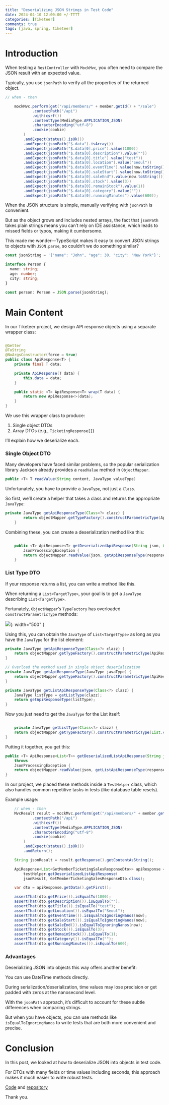 ```yaml
---
title: "Deserializing JSON Strings in Test Code"
date: 2024-04-10 12:00:00 +/-TTTT
categories: [Tiketeer]
comments: true
tags: [java, spring, tiketeer]
---
```


# Introduction

When testing a `RestController` with `MockMvc`, you often need to compare the JSON result with an expected value.

Typically, you use `jsonPath` to verify all the properties of the returned object.

```java
// when - then

	mockMvc.perform(get("/api/members/" + member.getId() + "/sale")
			.contextPath("/api")
			.with(csrf())
			.contentType(MediaType.APPLICATION_JSON)
			.characterEncoding("utf-8")
			.cookie(cookie)
		)
		.andExpect(status().isOk())
		.andExpect(jsonPath("$.data").isArray())
		.andExpect(jsonPath("$.data[0].price").value(1000))
		.andExpect(jsonPath("$.data[0].description").value(""))
		.andExpect(jsonPath("$.data[0].title").value("test"))
		.andExpect(jsonPath("$.data[0].location").value("Seoul"))
		.andExpect(jsonPath("$.data[0].eventTime").value(now.toString()))
		.andExpect(jsonPath("$.data[0].saleStart").value(now.toString()))
		.andExpect(jsonPath("$.data[0].saleEnd").value(now.toString()))
		.andExpect(jsonPath("$.data[0].stock").value(3))
		.andExpect(jsonPath("$.data[0].remainStock").value(1))
		.andExpect(jsonPath("$.data[0].category").value(""))
		.andExpect(jsonPath("$.data[0].runningMinutes").value(600));
```

When the JSON structure is simple, manually verifying with `jsonPath` is convenient.

But as the object grows and includes nested arrays, the fact that `jsonPath` takes plain strings means you can’t rely on IDE assistance, which leads to missed fields or typos, making it cumbersome.

This made me wonder—TypeScript makes it easy to convert JSON strings to objects with `JSON.parse`, so couldn’t we do something similar?

```typescript
const jsonString = '{"name": "John", "age": 30, "city": "New York"}';

interface Person {
  name: string;
  age: number;
  city: string;
}

const person: Person = JSON.parse(jsonString);
```

# Main Content

In our Tiketeer project, we design API response objects using a separate wrapper class:

```java

@Getter
@ToString
@NoArgsConstructor(force = true)
public class ApiResponse<T> {
	private final T data;

	private ApiResponse(T data) {
		this.data = data;
	}

	public static <T> ApiResponse<T> wrap(T data) {
		return new ApiResponse<>(data);
	}
}
```

We use this wrapper class to produce:

1. Single object DTOs
2. Array DTOs (e.g., `TicketingResponse[]`)

I’ll explain how we deserialize each.

### Single Object DTO

Many developers have faced similar problems, so the popular serialization library Jackson already provides a `readValue` method in `ObjectMapper`.

```java
public <T> T readValue(String content, JavaType valueType)
```

Unfortunately, you have to provide a `JavaType`, not just a `Class`.

So first, we’ll create a helper that takes a class and returns the appropriate `JavaType`:

```java
private JavaType getApiResponseType(Class<?> clazz) {
		return objectMapper.getTypeFactory().constructParametricType(ApiResponse.class, clazz);
	}
```

Combining these, you can create a deserialization method like this:

```java

	public <T> ApiResponse<T> getDeserializedApiResponse(String json, Class<T> responseType) throws
		JsonProcessingException {
		return objectMapper.readValue(json, getApiResponseType(responseType));
	}
```

### List Type DTO

If your response returns a list, you can write a method like this.

When returning a `List<TargetType>`, your goal is to get a `JavaType` describing `List<TargetType>`.

Fortunately, `ObjectMapper`’s `TypeFactory` has overloaded `constructParametricType` methods:

![](../../assets/images/2024-06-12-15-54-11.png){: width="500" }

Using this, you can obtain the `JavaType` of `List<TargetType>` as long as you have the `JavaType` for the list element:

```java
private JavaType getApiResponseType(Class<?> clazz) {
	return objectMapper.getTypeFactory().constructParametricType(ApiResponse.class, clazz);
}

// Overload the method used in single object deserialization
private JavaType getApiResponseType(JavaType javaType) {
	return objectMapper.getTypeFactory().constructParametricType(ApiResponse.class, javaType);
}

private JavaType getListApiResponseType(Class<?> clazz) {
	JavaType listType = getListType(clazz);
	return getApiResponseType(listType);
}
```

Now you just need to get the `JavaType` for the List itself:

```java

	private JavaType getListType(Class<?> clazz) {
	return objectMapper.getTypeFactory().constructParametricType(List.class, clazz);
}
```

Putting it together, you get this:

```java
public <T> ApiResponse<List<T>> getDeserializedListApiResponse(String json, Class<T> responseType)
	throws
	JsonProcessingException {
	return objectMapper.readValue(json, getListApiResponseType(responseType));
}
```

In our project, we placed these methods inside a `TestHelper` class, which also handles common repetitive tasks in tests (like database table resets).

Example usage:

```java
	// when - then
	MvcResult result = mockMvc.perform(get("/api/members/" + member.getId() + "/sale")
			.contextPath("/api")
			.with(csrf())
			.contentType(MediaType.APPLICATION_JSON)
			.characterEncoding("utf-8")
			.cookie(cookie)
		)
		.andExpect(status().isOk())
		.andReturn();

	String jsonResult = result.getResponse().getContentAsString();

	ApiResponse<List<GetMemberTicketingSalesResponseDto>> apiResponse =
		testHelper.getDeserializedListApiResponse(
		jsonResult, GetMemberTicketingSalesResponseDto.class);

	var dto = apiResponse.getData().getFirst();

	assertThat(dto.getPrice()).isEqualTo(1000);
	assertThat(dto.getDescription()).isEqualTo("");
	assertThat(dto.getTitle()).isEqualTo("test");
	assertThat(dto.getLocation()).isEqualTo("Seoul");
	assertThat(dto.getEventTime()).isEqualToIgnoringNanos(now);
	assertThat(dto.getSaleStart()).isEqualToIgnoringNanos(now);
	assertThat(dto.getSaleEnd()).isEqualToIgnoringNanos(now);
	assertThat(dto.getStock()).isEqualTo(3);
	assertThat(dto.getRemainStock()).isEqualTo(1);
	assertThat(dto.getCategory()).isEqualTo("");
	assertThat(dto.getRunningMinutes()).isEqualTo(600);
```

### Advantages

Deserializing JSON into objects this way offers another benefit:

You can use DateTime methods directly.

During serialization/deserialization, time values may lose precision or get padded with zeros at the nanosecond level.

With the `jsonPath` approach, it’s difficult to account for these subtle differences when comparing strings.

But when you have objects, you can use methods like `isEqualToIgnoringNanos` to write tests that are both more convenient and precise.

# Conclusion

In this post, we looked at how to deserialize JSON into objects in test code.

For DTOs with many fields or time values including seconds, this approach makes it much easier to write robust tests.

[Code](https://github.com/Tiketeer/Tiketeer-BE/blob/develop/src/test/java/com/tiketeer/Tiketeer/testhelper/TestHelper.java) and [repository](https://github.com/Tiketeer/Tiketeer-BE)

Thank you.
